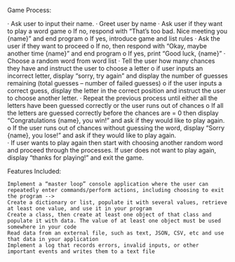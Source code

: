 Game Process:

· Ask user to input their name.
· Greet user by name
· Ask user if they want to play a word game
	o If no, respond with “That’s too bad. Nice meeting you {name}” and end program
	o If yes, introduce game and list rules
· Ask the user if they want to proceed
	o If no, then respond with “Okay, maybe another time {name}” and end program
	o If yes, print “Good luck, {name}”
· Choose a random word  from word list
· Tell the user how many chances they have and instruct the user to choose a letter
	o if user inputs an incorrect letter, display “sorry, try again” and display the number of guesses remaining (total guesses – number of failed guesses)
	o if the user inputs a correct guess, display the letter in the correct position and instruct the user to choose another letter.
· Repeat the previous process until either all the letters have been guessed correctly or the user runs out of chances
	o If all the letters are guessed correctly before the chances are = 0 then display “Congratulations {name}, you win!” and ask if they would like to play again.
	o If the user runs out of chances without guessing the word, display “Sorry {name}, you lose!” and ask if they would like to play again.    
· If user wants to play again then start with choosing another random word and proceed through the processes.
If user does not want to play again, display “thanks for playing!” and exit the game.

Features Included:

    Implement a “master loop” console application where the user can repeatedly enter commands/perform actions, including choosing to exit the program -->
    Create a dictionary or list, populate it with several values, retrieve at least one value, and use it in your program
    Create a class, then create at least one object of that class and populate it with data. The value of at least one object must be used somewhere in your code
    Read data from an external file, such as text, JSON, CSV, etc and use that data in your application
    Implement a log that records errors, invalid inputs, or other important events and writes them to a text file

